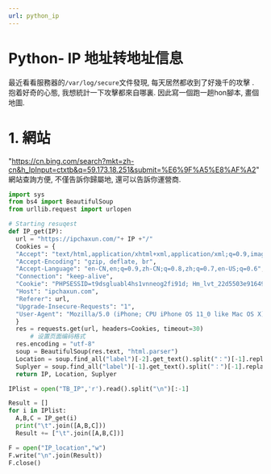 ```yaml
---
url: python_ip
---
```


# Python- IP 地址转地址信息

最近看看服務器的`/var/log/secure`文件發現, 每天居然都收到了好幾千的攻擊 .
抱着好奇的心態, 我想統計一下攻擊都來自哪裏. 因此寫一個跑一趟hon腳本, 畫個地圖.

# 1. 網站
"https://cn.bing.com/search?mkt=zh-cn&h_IpInput=ctxtb&q=59.173.18.251&submit=%E6%9F%A5%E8%AF%A2"
網站查詢方便, 不僅告訴你歸屬地, 還可以告訴你運營商.

```python
import sys
from bs4 import BeautifulSoup
from urllib.request import urlopen

# Starting resuqest
def IP_get(IP):
  url = "https://ipchaxun.com/"+ IP +"/"
  Cookies = {
  "Accept": "text/html,application/xhtml+xml,application/xml;q=0.9,image/webp,image/apng,*/*;q=0.8,application/signed-exchange;v=b3",
  "Accept-Encoding": "gzip, deflate, br",
  "Accept-Language": "en-CN,en;q=0.9,zh-CN;q=0.8,zh;q=0.7,en-US;q=0.6",
  "Connection": "keep-alive",
  "Cookie": "PHPSESSID=t9dsgluabl4hs1vnneog2fi91d; Hm_lvt_22d5503e9164951ac850495fe15447a7=1588438128; Hm_lpvt_22d5503e9164951ac850495fe15447a7=1588438769",
  "Host": "ipchaxun.com",
  "Referer": url,
  "Upgrade-Insecure-Requests": "1",
  "User-Agent": "Mozilla/5.0 (iPhone; CPU iPhone OS 11_0 like Mac OS X) AppleWebKit/604.1.38 (KHTML, like Gecko) Version/11.0 Mobile/15A372 Safari/604.1"
  }
  res = requests.get(url, headers=Cookies, timeout=30)
      # 设置页面编码格式
  res.encoding = "utf-8"
  soup = BeautifulSoup(res.text, "html.parser")
  Location = soup.find_all("label")[-2].get_text().split("：")[-1].replace("\n","")
  Suplyer = soup.find_all("label")[-1].get_text().split("：")[-1].replace("\n","")
  return IP, Location, Suplyer

IPlist = open("TB_IP",'r').read().split("\n")[:-1]

Result = []
for i in IPlist:
  A,B,C = IP_get(i)
  print("\t".join([A,B,C]))
  Result += ["\t".join([A,B,C])]

F = open("IP_location","w")
F.write("\n".join(Result))
F.close()
```
